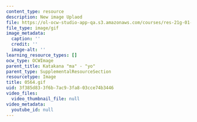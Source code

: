 ```yaml
---
content_type: resource
description: New image Uplaod
file: https://ol-ocw-studio-app-qa.s3.amazonaws.com/courses/res-21g-01-kana-spring-2010/3f385d833f6b7ac93fa803cce74b3446_0564.gif
file_type: image/gif
image_metadata:
  caption: ''
  credit: ''
  image-alt: ''
learning_resource_types: []
ocw_type: OCWImage
parent_title: Katakana "ma" - "yo"
parent_type: SupplementalResourceSection
resourcetype: Image
title: 0564.gif
uid: 3f385d83-3f6b-7ac9-3fa8-03cce74b3446
video_files:
  video_thumbnail_file: null
video_metadata:
  youtube_id: null
---
```

